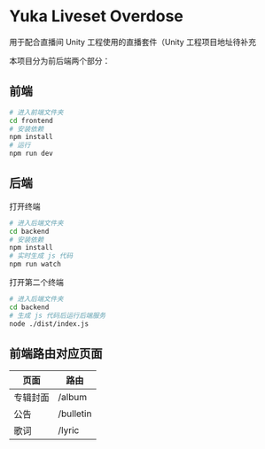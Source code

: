 # Yuka Liveset Overdose

用于配合直播间 Unity 工程使用的直播套件（Unity 工程项目地址待补充

本项目分为前后端两个部分：

## 前端

```bash
# 进入前端文件夹
cd frontend
# 安装依赖
npm install
# 运行
npm run dev
```

## 后端

打开终端
```bash
# 进入后端文件夹
cd backend
# 安装依赖
npm install
# 实时生成 js 代码
npm run watch
```

打开第二个终端
```bash
# 进入后端文件夹
cd backend
# 生成 js 代码后运行后端服务
node ./dist/index.js
```


## 前端路由对应页面

| 页面   | 路由        |
|------|-----------|
| 专辑封面 | /album    |
| 公告   | /bulletin |
| 歌词   | /lyric    |
